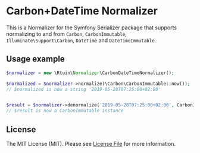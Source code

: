 Carbon+DateTime Normalizer
=================

This is a Normalizer for the Symfony Serializer package that supports normalizing
to and from `Carbon`, `CarbonImmutable`, `Illuminate\Support\Carbon`, `DateTime` and 
`DateTimeImmutable`.

Usage example
-------------

```php
$normalizer = new \Rtuin\Normalizer\CarbonDateTimeNormalizer();

$normalized = $normalizer->normalize(\Carbon\CarbonImmutable::now());
// $normalized is now a string '2019-05-28T07:25:00+02:00'


$result = $normalizer->denormalize('2019-05-28T07:25:00+02:00', CarbonImmutable::class);
// $result is now a CarbonImmutable instance
```

## License

The MIT License (MIT). Please see [License File](LICENSE.md) for more information.
